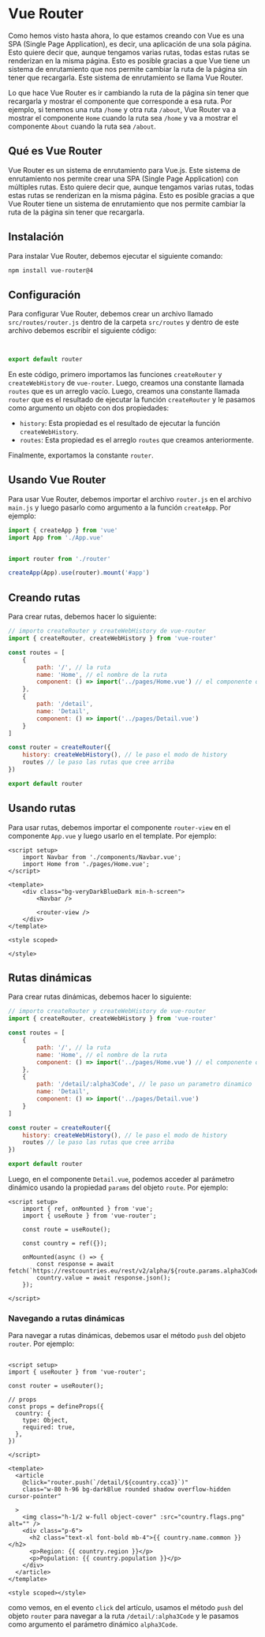 # Vue Router

Como hemos visto hasta ahora, lo que estamos creando con Vue es una SPA (Single Page Application), es decir, una aplicación de una sola página. Esto quiere decir que, aunque tengamos varias rutas, todas estas rutas se renderizan en la misma página. Esto es posible gracias a que Vue tiene un sistema de enrutamiento que nos permite cambiar la ruta de la página sin tener que recargarla. Este sistema de enrutamiento se llama Vue Router.

Lo que hace Vue Router es ir cambiando la ruta de la página sin tener que recargarla y mostrar el componente que corresponde a esa ruta. Por ejemplo, si tenemos una ruta `/home` y otra ruta `/about`, Vue Router va a mostrar el componente `Home` cuando la ruta sea `/home` y va a mostrar el componente `About` cuando la ruta sea `/about`.

## Qué es Vue Router

Vue Router es un sistema de enrutamiento para Vue.js. Este sistema de enrutamiento nos permite crear una SPA (Single Page Application) con múltiples rutas. Esto quiere decir que, aunque tengamos varias rutas, todas estas rutas se renderizan en la misma página. Esto es posible gracias a que Vue Router tiene un sistema de enrutamiento que nos permite cambiar la ruta de la página sin tener que recargarla.

## Instalación

Para instalar Vue Router, debemos ejecutar el siguiente comando:

```bash
npm install vue-router@4
```

## Configuración

Para configurar Vue Router, debemos crear un archivo llamado `src/routes/router.js` dentro de la carpeta `src/routes` y dentro de este archivo debemos escribir el siguiente código:

```js
			

export default router
```

En este código, primero importamos las funciones `createRouter` y `createWebHistory` de `vue-router`. Luego, creamos una constante llamada `routes` que es un arreglo vacío. Luego, creamos una constante llamada `router` que es el resultado de ejecutar la función `createRouter` y le pasamos como argumento un objeto con dos propiedades:

- `history`: Esta propiedad es el resultado de ejecutar la función `createWebHistory`.
- `routes`: Esta propiedad es el arreglo `routes` que creamos anteriormente.

Finalmente, exportamos la constante `router`.

## Usando Vue Router

Para usar Vue Router, debemos importar el archivo `router.js` en el archivo `main.js` y luego pasarlo como argumento a la función `createApp`. Por ejemplo:

```js
import { createApp } from 'vue'
import App from './App.vue'


import router from './router'

createApp(App).use(router).mount('#app')
```

## Creando rutas

Para crear rutas, debemos hacer lo siguiente:

```js
// importo createRouter y createWebHistory de vue-router
import { createRouter, createWebHistory } from 'vue-router'

const routes = [
    {
        path: '/', // la ruta
        name: 'Home', // el nombre de la ruta
        component: () => import('../pages/Home.vue') // el componente que se va a renderizar
    },
    {
        path: '/detail',
        name: 'Detail',
        component: () => import('../pages/Detail.vue')
    }
]

const router = createRouter({
    history: createWebHistory(), // le paso el modo de history
    routes // le paso las rutas que cree arriba
})

export default router
```

## Usando rutas

Para usar rutas, debemos importar el componente `router-view` en el componente `App.vue` y luego usarlo en el template. Por ejemplo:

```vue
<script setup>
    import Navbar from './components/Navbar.vue';
    import Home from './pages/Home.vue';
</script>

<template>
    <div class="bg-veryDarkBlueDark min-h-screen">
        <Navbar />

        <router-view />
    </div>
</template>

<style scoped>

</style>
```


## Rutas dinámicas

Para crear rutas dinámicas, debemos hacer lo siguiente:

```js
// importo createRouter y createWebHistory de vue-router
import { createRouter, createWebHistory } from 'vue-router'

const routes = [
    {
        path: '/', // la ruta
        name: 'Home', // el nombre de la ruta
        component: () => import('../pages/Home.vue') // el componente que se va a renderizar
    },
    {
        path: '/detail/:alpha3Code', // le paso un parametro dinamico
        name: 'Detail',
        component: () => import('../pages/Detail.vue')
    }
]

const router = createRouter({
    history: createWebHistory(), // le paso el modo de history
    routes // le paso las rutas que cree arriba
})

export default router
```

Luego, en el componente `Detail.vue`, podemos acceder al parámetro dinámico usando la propiedad `params` del objeto `route`. Por ejemplo:

```vue
<script setup>
    import { ref, onMounted } from 'vue';
    import { useRoute } from 'vue-router';

    const route = useRoute();

    const country = ref({});

    onMounted(async () => {
        const response = await fetch(`https://restcountries.eu/rest/v2/alpha/${route.params.alpha3Code}`);
        country.value = await response.json();
    });

</script>

```

### Navegando a rutas dinámicas

Para navegar a rutas dinámicas, debemos usar el método `push` del objeto `router`. Por ejemplo:

```vue

<script setup>
import { useRouter } from 'vue-router';

const router = useRouter();

// props
const props = defineProps({
  country: {
    type: Object,
    required: true,
  },
})

</script>

<template>
  <article
    @click="router.push(`/detail/${country.cca3}`)"
    class="w-80 h-96 bg-darkBlue rounded shadow overflow-hidden cursor-pointer"

  >
    <img class="h-1/2 w-full object-cover" :src="country.flags.png" alt="" />
    <div class="p-6">
      <h2 class="text-xl font-bold mb-4">{{ country.name.common }}</h2>
      <p>Region: {{ country.region }}</p>
      <p>Population: {{ country.population }}</p>
    </div>
  </article>
</template>

<style scoped></style>
```

como vemos, en el evento `click` del artículo, usamos el método `push` del objeto `router` para navegar a la ruta `/detail/:alpha3Code` y le pasamos como argumento el parámetro dinámico `alpha3Code`.